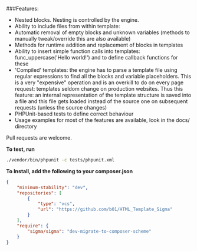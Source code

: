 ###Features:
* Nested blocks. Nesting is controlled by the engine.
* Ability to include files from within template: <!-- INCLUDE -->
* Automatic removal of empty blocks and unknown variables (methods to manually tweak/override this are also available)
* Methods for runtime addition and replacement of blocks in templates
* Ability to insert simple function calls into templates: func_uppercase('Hello world!') and to define callback functions for these
* 'Compiled' templates: the engine has to parse a template file using regular expressions to find all the blocks and variable placeholders. This is a very "expensive" operation and is an overkill to do on every page request: templates seldom change on production websites. Thus this feature: an internal representation of the template structure is saved into a file and this file gets loaded instead of the source one on subsequent requests (unless the source changes)
* PHPUnit-based tests to define correct behaviour
* Usage examples for most of the features are available, look in the docs/ directory

Pull requests are welcome.

**To test, run**
```bash
./vendor/bin/phpunit -c tests/phpunit.xml
```

**To Install, add the following to your composer.json**
```json
{
	"minimum-stability": "dev",
    "repositories": [
        {
            "type": "vcs",
            "url": "https://github.com/b01/HTML_Template_Sigma"
        }
    ],
    "require": {
        "sigma/sigma": "dev-migrate-to-composer-scheme"
    }
}
```
